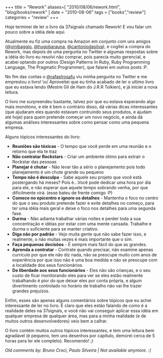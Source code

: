 +++
title = "Rework"
aliases=[
  "2010/08/06/rework.html",
  "blog/books/rework"
]
date = "2010-08-06"
tags = ["books","review"]
categories = "review"
+++

Hoje terminei de ler o livro da 37signals chamado Rework! E vou falar
um pouco sobre a idéia dele aqui.

Atualmente eu fiz uma compra na Amazon em conjunto com uns amigos
([@vinibaggio](http://twitter.com/vinibaggio),
[@hugobarauna](http://twitter.com/hugobarauna),
[@cantoniodasilva](http://twitter.com/cantoniodasilva)), e cogitei a
compra do Rework, mas depois de uma pergunta no Twitter e algumas
respostas sobre a idéia do livro eu resolvi não comprar, pois parecia
muito gerencial, e acabei optando por outros (Design Patterns In Ruby,
Ruby Programming Language, The Pragmatic Programmer), que falarei em
outros posts :P.

No fim das contas o [@rafaelrosafu](http://twitter.com/rafaelrosafu)
viu minha pergunta no Twitter e me emprestou o livro! \o/ Aproveitei
que eu tinha acabado de ler o ultimo livro que eu estava lendo (Mestre
Gil de Ham do J.R.R Tolkien), e já iniciei a nova leitura.

O livro me surpreendeu bastante, talvez por que eu estava esperando
algo mais monótono, e ele é bem o contrário disso, dá várias dicas
interessantes (que ajudaram eles quando estavam contruindo seus
produtos, e ajudam até hoje) para quem pretende começar um novo
negócio, e ainda dá algumas análises interessantes sobre como pensar
como uma pequena empresa.

Alguns tópicos interessantes do livro:

* **Reuniões são tóxicas** - O tempo que você perde em uma reunião e o retorno que ela te traz
* **Não contratar Rockstars** - Criar um ambiente ótimo para extrair o Rockstar das pessoas
* **Planejar é chutar** - Não levar tão a sério o planejamento pois todo planejamento é um chute grande ou pequeno
* **Tempo não é desculpa** - Sabe aquele seu projeto que você está postergando há meses? Pois é...Você pode dedicar uma hora por dia para ele, e não esperar que aquele tempo sobrando venha, por que dificilmente virá. (esse bateu de frente comigo :P)
* **Comece no epicentro e ignore os detalhes** - Mantenha o foco no centro do que o seu produto pretende fazer e evite detalhes no começo, para ter uma idéia mais geral e deixe o foco nos detalhes para uma segunda fase.
* **Durma** - Não adianta trabalhar várias noites e perder toda a sua concentração e idéias por estar com uma mente cansada. Trabalhe e durma o suficiente para se manter criativo.
* **Diga não por padrão** - Vejo muita gente que não sabe fazer isso, e realmente, o não muitas vezes é mais importante que o sim.
* **Faça pequenas decisões** - É sempre mais fácil do que as grandes.
* **Aprenda a contratar** - Contrate quando precisar, não examine apenas currículo por que ele não diz nada, não se preocupe muito com anos de experiência por que isso não é uma boa medida e não se preocupe com a localidade dos seus funcionários.
* **De liberdade aos seus funcionários** - Eles não são crianças, e o seu custo de ficar monitorando eles para ver se eles estão realmente trabalhando é pior do que deixar eles por conta própria, e algum divertimento controlado no horário de trabalho não vai lhe trazer grandes prejuízos.

Enfim, esses são apenas alguns comentários sobre tópicos que eu achei interessante de ler no livro. É claro que eles estão falando de como é a realidade deles na 37signals, e você não vai conseguir aplicar essa idéia em qualquer empresa de qualquer área, mas para a minha realidade (e de muitos outros desenvolvedores) veio bem a calhar.

O livro contém muitos outros tópicos interessantes, e tem uma leitura bem agradável (é pequeno, tem uns desenhos por capítulo, demorei cerca de 5 horas para ler ele completo). Recomendo! ;)



_Old comments by: Bruno Croci, Paulo Silveira | Not available anymore. :(_

